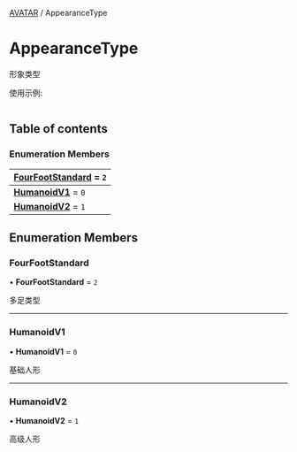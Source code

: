 [AVATAR](../groups/AVATAR.AVATAR.md) / AppearanceType

# AppearanceType <Badge type="tip" text="Enumeration" /> <Score text="AppearanceType" />

形象类型

<span style="font-size: 14px;">
使用示例:
</span>

```ts
```

## Table of contents

### Enumeration Members <Score text="Enumeration" /> 
| **[FourFootStandard](mw.AppearanceType.md#fourfootstandard)** = ``2``  |
| :----- |
| **[HumanoidV1](mw.AppearanceType.md#humanoidv1)** = ``0`` |
| **[HumanoidV2](mw.AppearanceType.md#humanoidv2)** = ``1`` |

## Enumeration Members

### FourFootStandard <Score text="FourFootStandard" /> 

• **FourFootStandard** = ``2``

多足类型

___

### HumanoidV1 <Score text="HumanoidV" /> 

• **HumanoidV1** = ``0``

基础人形

___

### HumanoidV2 <Score text="HumanoidV" /> 

• **HumanoidV2** = ``1``

高级人形
